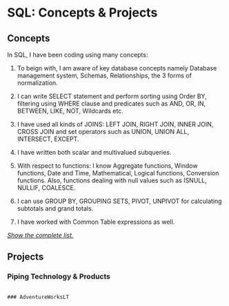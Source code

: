 # SQL: Concepts & Projects

## Concepts
In SQL, I have been coding using many concepts:

1. To beign with, I am aware of key database concepts namely Database management system, Schemas, Relationships, the 3 forms of normalization. 

1. I can write SELECT statement and perform sorting using Order BY, filtering using WHERE clause and predicates such as AND, OR, IN, BETWEEN, LIKE, NOT, Wildcards etc.

2. I have used all kinds of JOINS: LEFT JOIN, RIGHT JOIN, INNER JOIN, CROSS JOIN and set operators such as UNION, UNION ALL, INTERSECT, EXCEPT.

4. I have written both scalar and multivalued subqueries. 

5. With respect to functions: I know Aggregate functions, Window functions, Date and Time, Mathematical, Logical functions, Conversion functions. Also, functions dealing with null values such as ISNULL, NULLIF, COALESCE. 

6. I can use GROUP BY, GROUPING SETS, PIVOT, UNPIVOT for calculating subtotals and grand totals.

7. I have worked with Common Table expressions as well. 

[*Show the complete list.*](https://github.com/saitejavanamala/Portfolio/blob/master/SQL/SQLConceptsInDetail.md)


## Projects

### Piping Technology & Products


```

### AdventureWorksLT



